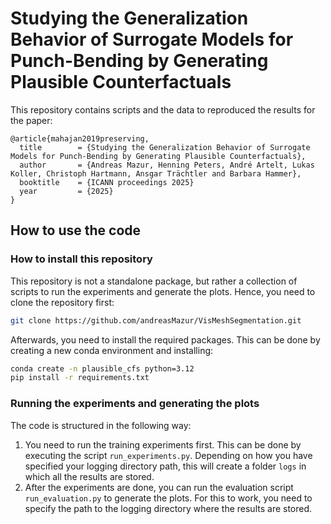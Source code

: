 
# Studying the Generalization Behavior of Surrogate Models for Punch-Bending by Generating Plausible Counterfactuals

This repository contains scripts and the data to reproduced the results for the paper:

```
@article{mahajan2019preserving,
  title        = {Studying the Generalization Behavior of Surrogate Models for Punch-Bending by Generating Plausible Counterfactuals},
  author       = {Andreas Mazur, Henning Peters, André Artelt, Lukas Koller, Christoph Hartmann, Ansgar Trächtler and Barbara Hammer},
  booktitle    = {ICANN proceedings 2025}
  year         = {2025}
}
```

## How to use the code

### How to install this repository

This repository is not a standalone package, but rather a collection of scripts to run the experiments and generate the
plots. Hence, you need to clone the repository first:

```bash
git clone https://github.com/andreasMazur/VisMeshSegmentation.git
```

Afterwards, you need to install the required packages. This can be done by creating a new conda environment and
installing:

```bash
conda create -n plausible_cfs python=3.12
pip install -r requirements.txt
```

### Running the experiments and generating the plots

The code is structured in the following way:
1. You need to run the training experiments first. This can be done by executing the script `run_experiments.py`.
   Depending on how you have specified your logging directory path, this will create a folder `logs` in which all the
   results are stored.
2. After the experiments are done, you can run the evaluation script `run_evaluation.py` to generate the plots. For this
   to work, you need to specify the path to the logging directory where the results are stored.
